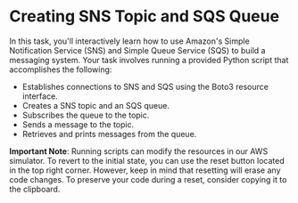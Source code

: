 # Creating SNS Topic and SQS Queue

In this task, you'll interactively learn how to use Amazon's Simple Notification Service (SNS) and Simple Queue Service (SQS) to build a messaging system. Your task involves running a provided Python script that accomplishes the following:

* Establishes connections to SNS and SQS using the Boto3 resource interface.
* Creates a SNS topic and an SQS queue.
* Subscribes the queue to the topic.
* Sends a message to the topic.
* Retrieves and prints messages from the queue.

**Important Note**: Running scripts can modify the resources in our AWS simulator. To revert to the initial state, you can use the reset button located in the top right corner. However, keep in mind that resetting will erase any code changes. To preserve your code during a reset, consider copying it to the clipboard.